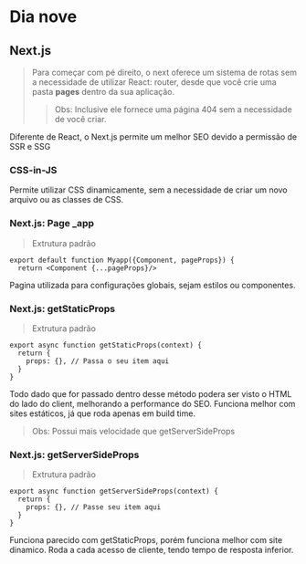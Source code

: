 # Dia nove

## Next.js
> Para começar com pé direito, o next oferece um sistema de rotas sem a necessidade de utilizar React: router, desde que você crie uma pasta **pages** dentro da sua aplicação.
>> Obs: Inclusive ele fornece uma página 404 sem a necessidade de você criar.

Diferente de React, o Next.js permite um melhor SEO devido a permissão de SSR e SSG

### CSS-in-JS
Permite utilizar CSS dinamicamente, sem a necessidade de criar um novo arquivo ou as classes de CSS. 

### Next.js: Page _app
> Extrutura padrão

```
export default function Myapp({Component, pageProps}) { 
  return <Component {...pageProps}/>
```

Pagina utilizada para configurações globais, sejam estilos ou componentes.

### Next.js: getStaticProps
> Extrutura padrão
```
export async function getStaticProps(context) {
  return {
    props: {}, // Passa o seu item aqui
  }
}
```
Todo dado que for passado dentro desse método podera ser visto o HTML do lado do client, melhorando a performance do SEO. Funciona melhor com sites estáticos, já que roda apenas em build time.
> Obs: Possui mais velocidade que getServerSideProps

### Next.js: getServerSideProps
> Extrutura padrão
```
export async function getServerSideProps(context) {
  return {
    props: {}, // Passe seu item aqui
  }
}
```
Funciona parecido com getStaticProps, porém funciona melhor com site dinamico. Roda a cada acesso de cliente, tendo tempo de resposta inferior.
